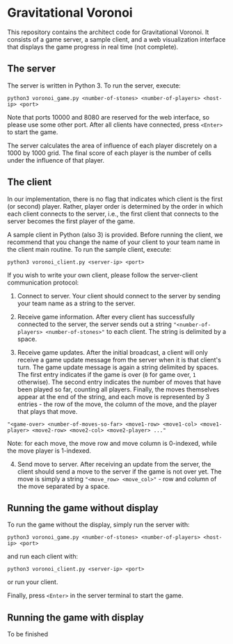 # Gravitational Voronoi

This repository contains the architect code for Gravitational Voronoi. It consists of a game server, a sample client, and a web visualization interface that displays the game progress in real time (not complete).

## The server

The server is written in Python 3. To run the server, execute:

```
python3 voronoi_game.py <number-of-stones> <number-of-players> <host-ip> <port>
```

Note that ports 10000 and 8080 are reserved for the web interface, so please use some other port. After all clients have connected, press `<Enter>` to start the game.

The server calculates the area of influence of each player discretely on a 1000 by 1000 grid. The final score of each player is the number of cells under the influence of that player.

## The client

In our implementation, there is no flag that indicates which client is the first (or second) player. Rather, player order is determined by the order in which each client connects to the server, i.e., the first client that connects to the server becomes the first player of the game.

A sample client in Python (also 3) is provided. Before running the client, we recommend that you change the name of your client to your team name in the client main routine. To run the sample client, execute:

```
python3 voronoi_client.py <server-ip> <port>
```

If you wish to write your own client, please follow the server-client communication protocol:

1. Connect to server. Your client should connect to the server by sending your team name as a string to the server.

2. Receive game information. After every client has successfully connected to the server, the server sends out a string `"<number-of-players> <number-of-stones>"` to each client. The string is delimited by a space.

3. Receive game updates. After the initial broadcast, a client will only receive a game update message from the server when it is that client's turn. The game update message is again a string delimited by spaces. The first entry indicates if the game is over (`0` for game over, `1` otherwise). The second entry indicates the number of moves that have been played so far, counting all players. Finally, the moves themselves appear at the end of the string, and each move is represented by 3 entries - the row of the move, the column of the move, and the player that plays that move.

```
"<game-over> <number-of-moves-so-far> <move1-row> <move1-col> <move1-player> <move2-row> <move2-col> <move2-player> ..."
```

Note: for each move, the move row and move column is 0-indexed, while the move player is 1-indexed.

4. Send move to server. After receiving an update from the server, the client should send a move to the server if the game is not over yet. The move is simply a string `"<move_row> <move_col>"` - row and column of the move separated by a space.

## Running the game without display

To run the game without the display, simply run the server with:

```
python3 voronoi_game.py <number-of-stones> <number-of-players> <host-ip> <port>
```

and run each client with:

```
python3 voronoi_client.py <server-ip> <port>
```

or run your client.

Finally, press `<Enter>` in the server terminal to start the game.

## Running the game with display

To be finished

